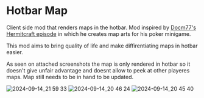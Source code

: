 # Hotbar Map
Client side mod that renders maps in the hotbar. Mod inspired by [Docm77's Hermitcraft episode](https://youtu.be/6kgrJpCa3PE?si=H_aYi4YQjaVXrKJT) in which he creates map arts for his poker minigame.

This mod aims to bring quality of life and make diffirentiating maps in hotbar easier.

As seen on attached screenshots the map is only rendered in hotbar so it doesn't give unfair advantage and doesnt allow to peek at other playeres maps. Map still needs to be in hand to be updated.

![2024-09-14_21 59 33](https://github.com/user-attachments/assets/8a00fee9-d66a-43e5-b769-6e72dfe55d46)
![2024-09-14_20 46 24](https://github.com/user-attachments/assets/1346788f-5b8a-4837-8963-71bde9792114)
![2024-09-14_20 45 40](https://github.com/user-attachments/assets/6a265b36-a717-455b-a376-0aa5b16c0b2c)
